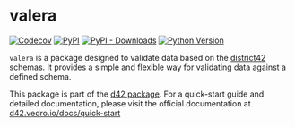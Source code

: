 # valera

[![Codecov](https://img.shields.io/codecov/c/github/tsv1/valera/master.svg?style=flat-square)](https://codecov.io/gh/tsv1/valera)
[![PyPI](https://img.shields.io/pypi/v/valera.svg?style=flat-square)](https://pypi.python.org/pypi/valera/)
[![PyPI - Downloads](https://img.shields.io/pypi/dm/valera?style=flat-square)](https://pypi.python.org/pypi/valera/)
[![Python Version](https://img.shields.io/pypi/pyversions/valera.svg?style=flat-square)](https://pypi.python.org/pypi/valera/)

`valera` is a package designed to validate data based on the [district42](https://github.com/tsv1/district42) schemas. It provides a simple and flexible way for validating data against a defined schema.

This package is part of the [d42 package](https://pypi.org/project/d42/). For a quick-start guide and detailed documentation, please visit the official documentation at [d42.vedro.io/docs/quick-start](https://d42.vedro.io/docs/quick-start)
